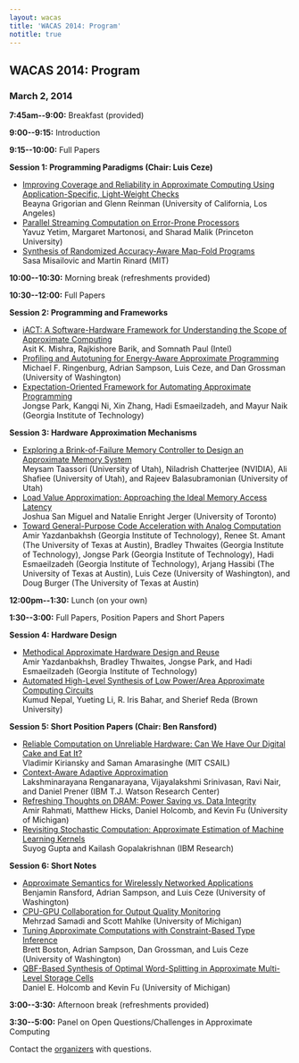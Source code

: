 ```yaml
---
layout: wacas
title: 'WACAS 2014: Program'
notitle: true
---
```


## WACAS 2014: Program
### March 2, 2014

**7:45am--9:00:**
Breakfast (provided)

**9:00--9:15:**
Introduction

**9:15--10:00:**
Full Papers

**Session 1: Programming Paradigms (Chair: Luis Ceze)**

* [Improving Coverage and Reliability in Approximate Computing Using Application-Specific, Light-Weight Checks](papers/grigorian.pdf)  
  Beayna Grigorian and
  Glenn Reinman (University of California, Los Angeles)
* [Parallel Streaming Computation on Error-Prone Processors](papers/yetim.pdf)  
  Yavuz Yetim,
  Margaret Martonosi, and
  Sharad Malik (Princeton University)
* [Synthesis of Randomized Accuracy-Aware Map-Fold Programs](papers/misailovic.pdf)  
  Sasa Misailovic and
  Martin Rinard (MIT)

**10:00--10:30:**
Morning break (refreshments provided)

**10:30--12:00:**
Full Papers

**Session 2: Programming and Frameworks**

* [iACT: A Software-Hardware Framework for Understanding the Scope of
  Approximate Computing](papers/mishra.pdf)  
  Asit K. Mishra,
  Rajkishore Barik, and
  Somnath Paul (Intel)
* [Profiling and Autotuning for Energy-Aware Approximate Programming](papers/ringenburg.pdf)  
  Michael F. Ringenburg,
  Adrian Sampson,
  Luis Ceze, and
  Dan Grossman (University of Washington)
* [Expectation-Oriented Framework for Automating Approximate Programming](papers/park.pdf)  
  Jongse Park,
  Kangqi Ni,
  Xin Zhang,
  Hadi Esmaeilzadeh, and
  Mayur Naik (Georgia Institute of Technology)

**Session 3: Hardware Approximation Mechanisms**

* [Exploring a Brink-of-Failure Memory Controller to Design an Approximate
  Memory System](papers/taassori.pdf)  
  Meysam Taassori (University of Utah),
  Niladrish Chatterjee (NVIDIA),
  Ali Shafiee (University of Utah), and
  Rajeev Balasubramonian (University of Utah)
* [Load Value Approximation: Approaching the Ideal Memory Access Latency](papers/sanmiguel.pdf)  
  Joshua San Miguel and
  Natalie Enright Jerger (University of Toronto)
* [Toward General-Purpose Code Acceleration with Analog Computation](papers/yazdanbakhsh-stamant.pdf)  
  Amir Yazdanbakhsh (Georgia Institute of Technology),
  Renee St. Amant (The University of Texas at Austin),
  Bradley Thwaites (Georgia Institute of Technology),
  Jongse Park (Georgia Institute of Technology),
  Hadi Esmaeilzadeh (Georgia Institute of Technology),
  Arjang Hassibi (The University of Texas at Austin),
  Luis Ceze (University of Washington), and
  Doug Burger (The University of Texas at Austin)

**12:00pm--1:30:**
Lunch (on your own)

**1:30--3:00:**
Full Papers, Position Papers and Short Papers

**Session 4: Hardware Design**

* [Methodical Approximate Hardware Design and Reuse](papers/yazdanbakhsh-thwaites.pdf)  
  Amir Yazdanbakhsh,
  Bradley Thwaites,
  Jongse Park, and
  Hadi Esmaeilzadeh (Georgia Institute of Technology)
* [Automated High-Level Synthesis of Low Power/Area Approximate Computing
  Circuits](papers/nepal.pdf)  
  Kumud Nepal,
  Yueting Li,
  R. Iris Bahar, and
  Sherief Reda (Brown University)

**Session 5: Short Position Papers (Chair: Ben Ransford)**

* [Reliable Computation on Unreliable Hardware: Can We Have Our Digital Cake
  and Eat It?](papers/kiriansky.pdf)  
  Vladimir Kiriansky and
  Saman Amarasinghe (MIT CSAIL)
* [Context-Aware Adaptive Approximation](papers/renganarayana.pdf)  
  Lakshminarayana Renganarayana,
  Vijayalakshmi Srinivasan,
  Ravi Nair, and
  Daniel Prener (IBM T.J. Watson Research Center)
* [Refreshing Thoughts on DRAM: Power Saving vs. Data Integrity](papers/rahmati.pdf)  
  Amir Rahmati,
  Matthew Hicks,
  Daniel Holcomb, and
  Kevin Fu (University of Michigan)
* [Revisiting Stochastic Computation: Approximate Estimation of Machine
  Learning Kernels](papers/gupta.pdf)  
  Suyog Gupta and
  Kailash Gopalakrishnan (IBM Research)

**Session 6: Short Notes**

* [Approximate Semantics for Wirelessly Networked Applications](papers/ransford.pdf)  
  Benjamin Ransford,
  Adrian Sampson, and
  Luis Ceze (University of Washington)
* [CPU-GPU Collaboration for Output Quality Monitoring](papers/samadi.pdf)  
  Mehrzad Samadi and
  Scott Mahlke (University of Michigan)
* [Tuning Approximate Computations with Constraint-Based Type Inference](papers/boston.pdf)  
  Brett Boston,
  Adrian Sampson,
  Dan Grossman, and
  Luis Ceze (University of Washington)
* [QBF-Based Synthesis of Optimal Word-Splitting in Approximate Multi-Level
  Storage Cells](papers/holcomb.pdf)  
  Daniel E. Holcomb and
  Kevin Fu (University of Michigan)

**3:00--3:30:**
Afternoon break (refreshments provided)

**3:30--5:00:**
Panel on Open Questions/Challenges in Approximate Computing


Contact the [organizers][] with questions.

[organizers]: mailto:wacas14@cs.washington.edu

